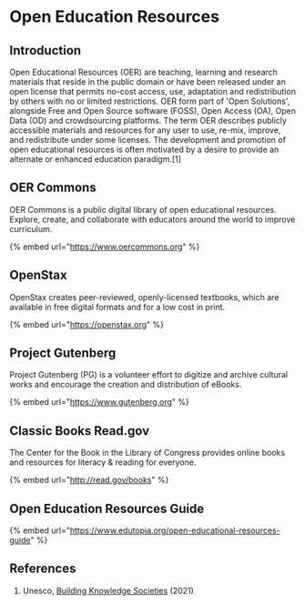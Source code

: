 # Open Education Resources

## Introduction

Open Educational Resources (OER) are teaching, learning and research materials that reside in the public domain or have been released under an open license that permits no-cost access, use, adaptation and redistribution by others with no or limited restrictions. OER form part of 'Open Solutions', alongside Free and Open Source software (FOSS), Open Access (OA), Open Data (OD) and crowdsourcing platforms. The term OER describes publicly accessible materials and resources for any user to use, re-mix, improve, and redistribute under some licenses. The development and promotion of open educational resources is often motivated by a desire to provide an alternate or enhanced education paradigm.\[1]

## OER Commons

OER Commons is a public digital library of open educational resources. Explore, create, and collaborate with educators around the world to improve curriculum.

{% embed url="https://www.oercommons.org" %}

## OpenStax

OpenStax creates peer-reviewed, openly-licensed textbooks, which are available in free digital formats and for a low cost in print.

{% embed url="https://openstax.org" %}

## Project Gutenberg

Project Gutenberg (PG) is a volunteer effort to digitize and archive cultural works and encourage the creation and distribution of eBooks.

{% embed url="https://www.gutenberg.org" %}

## Classic Books Read.gov

The Center for the Book in the Library of Congress provides online books and resources for literacy & reading for everyone.

{% embed url="http://read.gov/books" %}

## Open Education Resources Guide

{% embed url="https://www.edutopia.org/open-educational-resources-guide" %}

## References

1. Unesco, [Building Knowledge Societies](https://en.unesco.org/themes/building-knowledge-societies/oer) (2021) 
